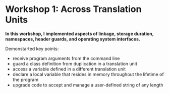 
# Workshop 1: Across Translation Units

**In this workshop, I implemented aspects of linkage, storage duration, namespaces, header guards, and operating system interfaces.**

Demonstarted key points:
- receive program arguments from the command line
- guard a class definition from duplication in a translation unit
- access a variable defined in a different translation unit
- declare a local variable that resides in memory throughout the lifetime of the program
- upgrade code to accept and manage a user-defined string of any length
